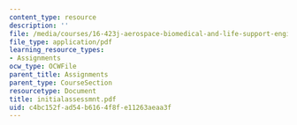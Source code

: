 ```yaml
---
content_type: resource
description: ''
file: /media/courses/16-423j-aerospace-biomedical-and-life-support-engineering-spring-2006/c4bc152fad54b6164f8fe11263aeaa3f_initialassessmnt.pdf
file_type: application/pdf
learning_resource_types:
- Assignments
ocw_type: OCWFile
parent_title: Assignments
parent_type: CourseSection
resourcetype: Document
title: initialassessmnt.pdf
uid: c4bc152f-ad54-b616-4f8f-e11263aeaa3f
---
```


